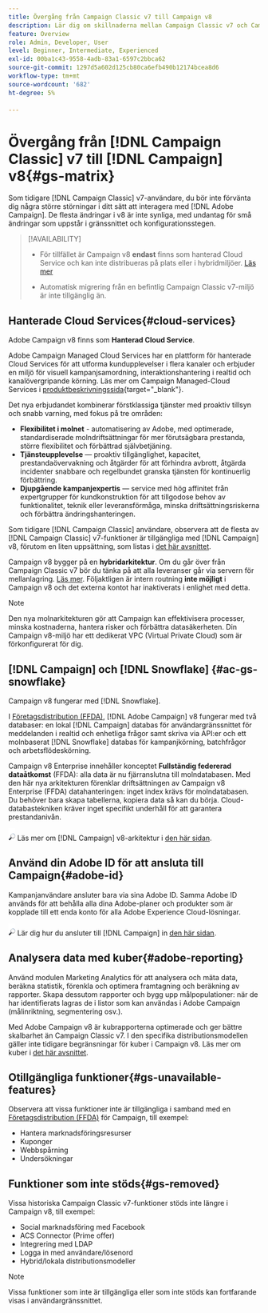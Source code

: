 ```yaml
---
title: Övergång från Campaign Classic v7 till Campaign v8
description: Lär dig om skillnaderna mellan Campaign Classic v7 och Campaign v8.
feature: Overview
role: Admin, Developer, User
level: Beginner, Intermediate, Experienced
exl-id: 00ba1c43-9558-4adb-83a1-6597c2bbca62
source-git-commit: 1297d5a602d125cb80ca6efb490b12174bcea8d6
workflow-type: tm+mt
source-wordcount: '682'
ht-degree: 5%

---
```


# Övergång från [!DNL Campaign Classic] v7 till [!DNL Campaign] v8{#gs-matrix}

Som tidigare [!DNL Campaign Classic] v7-användare, du bör inte förvänta dig några större störningar i ditt sätt att interagera med [!DNL Adobe Campaign]. De flesta ändringar i v8 är inte synliga, med undantag för små ändringar som uppstår i gränssnittet och konfigurationsstegen.

>[!AVAILABILITY]
>
>* För tillfället är Campaign v8 **endast** finns som hanterad Cloud Service och kan inte distribueras på plats eller i hybridmiljöer. [Läs mer](#cloud-services)
>
>* Automatisk migrering från en befintlig Campaign Classic v7-miljö är inte tillgänglig än.


## Hanterade Cloud Services{#cloud-services}

Adobe Campaign v8 finns som **Hanterad Cloud Service**.

Adobe Campaign Managed Cloud Services har en plattform för hanterade Cloud Services för att utforma kundupplevelser i flera kanaler och erbjuder en miljö för visuell kampanjsamordning, interaktionshantering i realtid och kanalövergripande körning. Läs mer om Campaign Managed-Cloud Services i [produktbeskrivningssida](https://helpx.adobe.com/legal/product-descriptions/adobe-campaign-managed-cloud-services.html){target="_blank"}.

Det nya erbjudandet kombinerar förstklassiga tjänster med proaktiv tillsyn och snabb varning, med fokus på tre områden:

* **Flexibilitet i molnet** - automatisering av Adobe, med optimerade, standardiserade molndriftsättningar för mer förutsägbara prestanda, större flexibilitet och förbättrad självbetjäning.
* **Tjänsteupplevelse** — proaktiv tillgänglighet, kapacitet, prestandaövervakning och åtgärder för att förhindra avbrott, åtgärda incidenter snabbare och regelbundet granska tjänsten för kontinuerlig förbättring.
* **Djupgående kampanjexpertis** — service med hög affinitet från expertgrupper för kundkonstruktion för att tillgodose behov av funktionalitet, teknik eller leveransförmåga, minska driftsättningsriskerna och förbättra ändringshanteringen.

Som tidigare [!DNL Campaign Classic] användare, observera att de flesta av [!DNL Campaign Classic] v7-funktioner är tillgängliga med [!DNL Campaign] v8, förutom en liten uppsättning, som listas i [det här avsnittet](#gs-removed).

Campaign v8 bygger på en **hybridarkitektur**. Om du går över från Campaign Classic v7 bör du tänka på att alla leveranser går via servern för mellanlagring. [Läs mer](../architecture/architecture.md). Följaktligen är intern routning **inte möjligt** i Campaign v8 och det externa kontot har inaktiverats i enlighet med detta.

>[!NOTE]
>
>Den nya molnarkitekturen gör att Campaign kan effektivisera processer, minska kostnaderna, hantera risker och förbättra datasäkerheten. Din Campaign v8-miljö har ett dedikerat VPC (Virtual Private Cloud) som är förkonfigurerat för dig.

## [!DNL Campaign] och [!DNL Snowflake] {#ac-gs-snowflake}

Campaign v8 fungerar med [!DNL Snowflake].

I [Företagsdistribution (FFDA)](../architecture/enterprise-deployment.md), [!DNL Adobe Campaign] v8 fungerar med två databaser: en lokal [!DNL Campaign] databas för användargränssnittet för meddelanden i realtid och enhetliga frågor samt skriva via API:er och ett molnbaserat [!DNL Snowflake] databas för kampanjkörning, batchfrågor och arbetsflödeskörning.

Campaign v8 Enterprise innehåller konceptet **Fullständig federerad dataåtkomst** (FFDA): alla data är nu fjärranslutna till molndatabasen. Med den här nya arkitekturen förenklar driftsättningen av Campaign v8 Enterprise (FFDA) datahanteringen: inget index krävs för molndatabasen. Du behöver bara skapa tabellerna, kopiera data så kan du börja. Cloud-databastekniken kräver inget specifikt underhåll för att garantera prestandanivån.

![](../assets/do-not-localize/glass.png) Läs mer om [!DNL Campaign] v8-arkitektur i [den här sidan](../architecture/architecture.md).


## Använd din Adobe ID för att ansluta till Campaign{#adobe-id}

Kampanjanvändare ansluter bara via sina Adobe ID. Samma Adobe ID används för att behålla alla dina Adobe-planer och produkter som är kopplade till ett enda konto för alla Adobe Experience Cloud-lösningar.

![](../assets/do-not-localize/glass.png) Lär dig hur du ansluter till [!DNL Campaign] in [den här sidan](connect.md).

## Analysera data med kuber{#adobe-reporting}

Använd modulen Marketing Analytics för att analysera och mäta data, beräkna statistik, förenkla och optimera framtagning och beräkning av rapporter. Skapa dessutom rapporter och bygg upp målpopulationer: när de har identifierats lagras de i listor som kan användas i Adobe Campaign (målinriktning, segmentering osv.).

Med Adobe Campaign v8 är kubrapporterna optimerade och ger bättre skalbarhet än Campaign Classic v7. I den specifika distributionsmodellen gäller inte tidigare begränsningar för kuber i Campaign v8. Läs mer om kuber i [det här avsnittet](../../v8/reporting/gs-cubes.md).

## Otillgängliga funktioner{#gs-unavailable-features}

Observera att vissa funktioner inte är tillgängliga i samband med en [Företagsdistribution (FFDA)](../architecture/enterprise-deployment.md) för Campaign, till exempel:

* Hantera marknadsföringsresurser
* Kuponger
* Webbspårning
* Undersökningar

## Funktioner som inte stöds{#gs-removed}

Vissa historiska Campaign Classic v7-funktioner stöds inte längre i Campaign v8, till exempel:

* Social marknadsföring med Facebook
* ACS Connector (Prime offer)
* Integrering med LDAP
* Logga in med användare/lösenord
* Hybrid/lokala distributionsmodeller


>[!NOTE]
>
>Vissa funktioner som inte är tillgängliga eller som inte stöds kan fortfarande visas i användargränssnittet.

